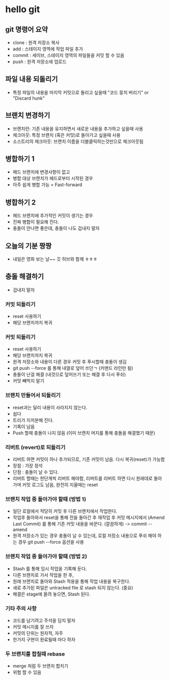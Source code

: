 # hello git

## git 명령어 요약

- clone : 원격 저장소 복사
- add : 스테이지 영역에 작업 파일 추가 
- commit : 세이브, 스테이지 영역의 파일들을 커밋 할 수 있음
- push : 원격 저장소에 업로드

## 파일 내용 되돌리기

- 특정 파일의 내용을 마지막 커밋으로 돌리고 싶을때 "코드 뭉치 버리기" or "Discard hunk"

## 브랜치 변경하기

- 브랜치란: 기존 내용을 유지하면서 새로운 내용을 추가하고 싶을때 사용
- 체크아웃: 특정 브랜치 (혹은 커밋)로 돌아가고 싶을때 사용
- 소스트리의 체크아웃: 브랜치 이름을 더블클릭하는것만으로 체크아웃됨

## 병합하기 1

- 헤드 브랜치에 변경사항이 없고
- 병합 대상 브랜치가 헤드로부터 시작된 경우
- 아주 쉽게 병합 가능 = Fast-forward

## 병합하기 2
- 헤드 브랜치에 추가적인 커밋이 생기는 경우
- 진짜 병합이 필요해 진다.
- 충돌이 안나면 좋은데, 충돌이 나도 겁내지 말자

## 오늘의 기분 짱짱

- 내일은 영화 보는 날~~ 깃 허브와 함께 ㅎㅎㅎ

## 충돌 해결하기

- 겁내지 말자

### 커밋 되돌리기
- reset 사용하기
- 해당 브랜치까지 복귀

### 커밋 되돌리기

- reset 사용하기
- 해당 브랜치까지 복귀
- 원격 저장소와 내용이 다른 경우 커밋 후 푸시할때 충돌이 생김
- git push --force 를 통해 내껄로 덮어 쓰던ㄱ (커맨드 라인만 됨)
- 충돌이 난걸 해결 (내것으로 덮어쓰기 또는 해결 후 다시 푸쉬)
- 커밋 빼먹지 말기

### 브랜치 만들어서 되돌리기

- reset과는 달리 내용이 사라지지 않는다.
- 쉽다
- 트리가 지저분해 진다. 
- 기록이 남음
- Push 할때 충돌이 나지 않음 (이미 브랜치 머지를 통해 충돌을 해결했기 때문)

### 리버트 (revert)로 되돌리기

- 리버트 하면 커밋이 하나 추가되므로, 기존 커밋이 남음. 다시 복귀(reset)가 가능함
- 장점 : 가장 정석
- 단점 : 충돌이 날 수 있다.
- 리버트 할때는 한단계씩 리버트 해야함, 리버트를 리버트 하면 다시 원래데로 돌아가며 커밋 로그도 남음, 완전히 지울때는 reset

### 브랜치 작업 중 돌아가야 할때 (방법 1)

- 일단 로컬에서 적당히 커밋 후 다른 브랜치에서 작업한다.
- 작업후 돌아와서 reset을 통해 전을 돌아간 후 재작업 후 커밋 메시지에서 (Amend Last Commit) 를 통해 기존 커밋 내용을 바꾼다. (깔끔하게) -> commit --amend
- 원격 저장소가 있는 경우 충돌이 날 수 있는데, 로컬 저장소 내용으로 푸쉬 해야 하는 경우 git push --force 옵션을 사용

### 브랜치 작업 중 돌아가야 할때 (방법 2)

- Stash 를 통해 임시 작업을 기록해 둔다.
- 다른 브랜치로 가서 작업을 한 후, 
- 원래 브랜치로 돌아와 Stash 적용을 통해 작업 내용을 복구한다.
- 새로 추가된 파일은 untracked file 로 stash 되지 않는다. (중요)
- 해결은 stage에 올려 놓으면, Stash 된다.

### 기타 주의 사항

- 코드를 남기려고 주석을 담지 말자
- 커밋 메시지를 잘 쓰자
- 커밋의 단위는 원자적, 자주
- 한가지 구현이 완료될때 마다 하자

### 두 브랜치를 합칠때 rebase

- merge 처럼 두 브랜치 합치기
- 위험 할 수 있음
